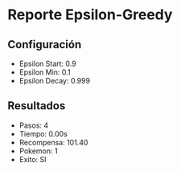 # Reporte Epsilon-Greedy
## Configuración
- Epsilon Start: 0.9
- Epsilon Min: 0.1
- Epsilon Decay: 0.999

## Resultados
- Pasos: 4
- Tiempo: 0.00s
- Recompensa: 101.40
- Pokemon: 1
- Exito: SI

